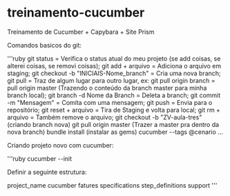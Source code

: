 # treinamento-cucumber
Treinamento de Cucumber + Capybara + Site Prism

Comandos basicos do git:

'''ruby
git status = Verifica o status atual do meu projeto (se add coisas, se alterei coisas, se removi coisas);
git add + arquivo = Adiciona o arquivo em staging;
git checkout -b "INICIAIS-Nome_branch" = Cria uma nova branch;
git pull = Traz de algum lugar para outro lugar, ex:
git pull origin branch = pull origin master (Trazendo o conteúdo da branch master para minha branch local);
git branch -d Nome da Branch = Deleta a branch;
git commit -m "Mensagem" = Comita com uma mensagem;
git push = Envia para o repositório;
git reset + arquivo = Tira de Staging e volta para local;
git rm + arquivo =  Também remove o arquivo;
git checkout -b "ZV-aula-tres" (criando branch nova)
git pull origin master (Trazer a master pra dentro da nova branch)
bundle install (instalar as gems)
cucumber --tags @cenario
...

Criando projeto novo com cucumber:

'''ruby
cucumber --init

Definir a seguinte estrutura:

project_name
  cucumber
    fatures
      specifications
      step_definitions
      support
'''
